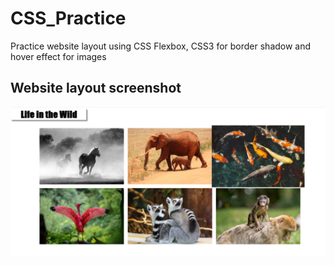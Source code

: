 # CSS_Practice
Practice website layout using CSS Flexbox, CSS3 for border shadow and hover effect for images
## Website layout screenshot
![](CSS_files/image1.png)


